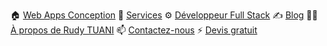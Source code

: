 🏠 [Web Apps Conception](https://www.webapps-conception.fr)
🏤 [Services](https://www.webapps-conception.fr/#services)
⚙️ [Développeur Full Stack](https://www.webapps-conception.fr/#developer)
✍️ [Blog](https://www.webapps-conception.fr/blog)
🤙🏻 [À propos de Rudy TUANI](https://www.webapps-conception.fr/about)
📫 [Contactez-nous](https://www.webapps-conception.fr/#contact)
⚡ [Devis gratuit](https://www.webapps-conception.fr/devis)

<!--
**webapps-conception/webapps-conception** is a ✨ _special_ ✨ repository because its `README.md` (this file) appears on your GitHub profile.

Here are some ideas to get you started:

- 🔭 I’m currently working on ...
- 🌱 I’m currently learning ...
- 👯 I’m looking to collaborate on ...
- 🤔 I’m looking for help with ...
- 💬 Ask me about ...
- 📫 How to reach me: ...
- 😄 Pronouns: ...
- ⚡ Fun fact: ...
-->
